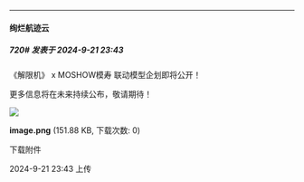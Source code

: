 ﻿
*****

####  绚烂航迹云  
##### 720#       发表于 2024-9-21 23:43

《解限机》 x MOSHOW模寿 联动模型企划即将公开！

更多信息将在未来持续公布，敬请期待！ ​​​

<img src="https://img.saraba1st.com/forum/202409/21/234310nrrrzz8bulbulck3.png" referrerpolicy="no-referrer">

<strong>image.png</strong> (151.88 KB, 下载次数: 0)

下载附件

2024-9-21 23:43 上传

